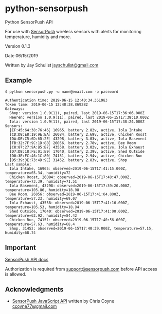 # python-sensorpush

Python SensorPush API

For use with [SensorPush](http://www.sensorpush.com) wireless sensors with alerts for monitoring temperature, humidity and more.

Version 0.1.3

Date 06/15/2019

Written by Jay Schulist <jayschulist@gmail.com>


## Example
```
$ python sensorpush.py -u name@email.com -p password

Authentication time: 2019-06-15 12:40:34.351983
Token time: 2019-06-15 12:40:38.869282
Gateways:
  Shop: version 1.0.9(11), paired, last 2019-06-15T17:36:06.000Z
  Heeren: version 1.0.9(11), paired, last 2019-06-15T17:38:10.000Z
  Iola: version 1.0.9(11), paired, last 2019-06-15T17:38:24.000Z
Sensors:
  [EF:45:64:38:76:46] 16965, battery 2.82v, active, Iola Intake
  [CD:D8:E8:19:9E:BA] 26084, battery 2.69v, active, Chicken Roost
  [DA:DE:C5:6D:6D:2E] 43298, battery 3.03v, active, Iola Basement
  [FB:32:7F:9C:1D:88] 26056, battery 2.78v, active, Bee Room
  [C8:87:27:9A:B5:B7] 43558, battery 3.02v, active, Iola Exhaust
  [D7:D8:18:FE:01:E9] 17040, battery 2.39v, active, Shed Outside
  [D0:3E:FC:46:1C:80] 74151, battery 2.94v, active, Chicken Run
  [D5:39:3E:73:4D:9E] 31452, battery 2.83v, active, Shop
Last sample:
  Iola Intake, 16965: observed=2019-06-15T17:41:15.000Z, temperature=65.34, humidity=72
  Chicken Roost, 26084: observed=2019-06-15T17:40:47.000Z, temperature=73.39, humidity=71.51
  Iola Basement, 43298: observed=2019-06-15T17:39:20.000Z, temperature=105.86, humidity=18.08
  Bee Room, 26056: observed=2019-06-15T17:41:04.000Z, temperature=57.23, humidity=69.07
  Iola Exhaust, 43558: observed=2019-06-15T17:41:16.000Z, temperature=105.53, humidity=18.84
  Shed Outside, 17040: observed=2019-06-15T17:41:00.000Z, temperature=62.92, humidity=84.42
  Chicken Run, 74151: observed=2019-06-15T17:40:56.000Z, temperature=57.63, humidity=68.4
  Shop, 31452: observed=2019-06-15T17:40:39.000Z, temperature=57.15, humidity=68.74
```


## Important
[SensorPush API docs](http://www.sensorpush.com/api/docs)

Authorization is required from support@sensorpush.com before API access is allowed.


## Acknowledgments
- [SensorPush JavaScript API](https://github.com/malgorithms/sensorpush) written by Chris Coyne <ccoyne77@gmail.com>
